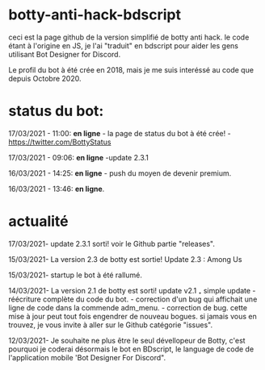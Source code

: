 # botty-anti-hack-bdscript
ceci est la page github de la version simplifié de botty anti hack. le code étant à l'origine en JS, je l'ai "traduit" en bdscript pour aider les gens utilisant Bot Designer for Discord. 

Le profil du bot à été crée en 2018, mais je me suis interéssé au code que depuis Octobre 2020.

# status du bot: 

17/03/2021 - 11:00: **en ligne**
    - la page de status du bot à été crée!
    - https://twitter.com/BottyStatus

17/03/2021 - 09:06: **en ligne**
    -update 2.3.1

16/03/2021 - 14:25: **en ligne**
    - push du moyen de devenir premium. 

16/03/2021 - 13:46: **en ligne**.

# actualité
17/03/2021- update 2.3.1 sorti! voir le Github partie "releases".

15/03/2021- La version 2.3 de botty est sortie!
    Update 2.3 : Among Us

15/03/2021- startup
    le bot à été rallumé.

14/03/2021- La version 2.1 de botty est sorti! 
    update v2.1 ₊ simple update
      - réécriture complète du code du bot.
      - correction d'un bug qui affichait une ligne de code dans la commende adm_menu.
      - correction de bug.
 cette mise à jour peut tout fois engendrer de nouveau bogues. si jamais vous en trouvez, je vous invite à aller sur le Github catégorie "issues". 

12/03/2021- Je souhaite ne plus être le seul dévellopeur de Botty, c'est pourquoi je coderai désormais le bot en BDscript, le language de code de l'application mobile 'Bot Designer For Discord".

